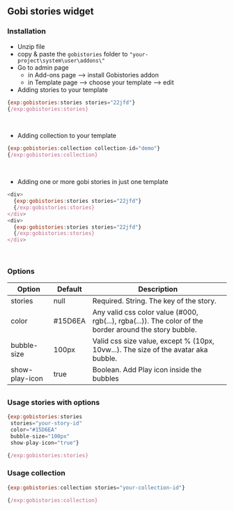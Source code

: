 ## Gobi stories widget

### Installation

- Unzip file
- copy & paste the `gobistories` folder to `"your-project\system\user\addons\"`
- Go to admin page
  - in Add-ons page --> install Gobistories addon
  - in Template page --> choose your template --> edit
    <br>
- Adding stories to your template

```js
{exp:gobistories:stories stories="22jfd"}
{/exp:gobistories:stories}
```

<br>

- Adding collection to your template

```js
{exp:gobistories:collection collection-id="demo"}
{/exp:gobistories:collection}
```

<br>

- Adding one or more gobi stories in just one template

```js
<div>
  {exp:gobistories:stories stories="22jfd"}
  {/exp:gobistories:stories}
</div>
<div>
  {exp:gobistories:stories stories="22jfd"}
  {/exp:gobistories:stories}
</div>
```

<br>

### Options

| Option         | Default | Description                                                                                             |
| -------------- | ------- | ------------------------------------------------------------------------------------------------------- |
| stories        | null    | Required. String. The key of the story.                                                                 |
| color          | #15D6EA | Any valid css color value (#000, rgb(...), rgba(...)). The color of the border around the story bubble. |
| bubble-size    | 100px   | Valid css size value, except % (10px, 10vw...). The size of the avatar aka bubble.                      |
| show-play-icon | true    | Boolean. Add Play icon inside the bubbles                                                               |

##

### Usage stories with options

```js
{exp:gobistories:stories
 stories="your-story-id"
 color="#15D6EA"
 bubble-size="100px"
 show-play-icon="true"}

{/exp:gobistories:stories}
```

### Usage collection

```js
{exp:gobistories:collection stories="your-collection-id"}

{/exp:gobistories:collection}
```

